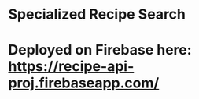# Specialized Recipe Search

# Deployed on Firebase here:  https://recipe-api-proj.firebaseapp.com/

